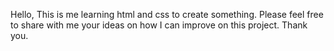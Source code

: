 Hello, 
This is me learning html and css to create something. Please feel free to share with me your ideas 
on how I can improve on this project. Thank you.

